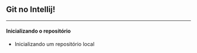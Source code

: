 ## Git no Intellij!

---

#### Inicializando o repositório

- Inicializando um repositório local



